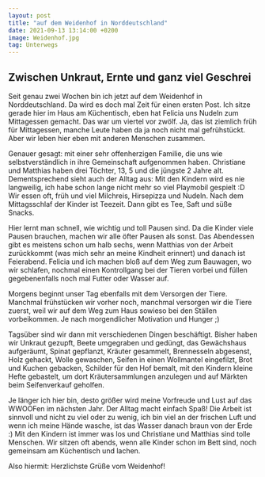 ```yaml
---
layout: post
title: "auf dem Weidenhof in Norddeutschland"
date: 2021-09-13 13:14:00 +0200
image: Weidenhof.jpg
tag: Unterwegs
---
```

## Zwischen Unkraut, Ernte und ganz viel Geschrei

Seit genau zwei Wochen bin ich jetzt auf dem Weidenhof in Norddeutschland. Da wird es doch mal Zeit für einen ersten Post.
Ich sitze gerade hier im Haus am Küchentisch, eben hat Felicia uns Nudeln zum Mittagessen gemacht.
Das war um viertel vor zwölf. Ja, das ist ziemlich früh für Mittagessen, manche Leute haben da ja noch nicht mal gefrühstückt. Aber wir leben hier eben mit anderen Menschen zusammen.

Genauer gesagt: mit einer sehr offenherzigen Familie, die uns wie selbstverständlich in ihre Gemeinschaft aufgenommen haben. Christiane und Matthias haben drei Töchter, 13, 5 und die jüngste 2 Jahre alt.
Dementsprechend sieht auch der Alltag aus: Mit den Kindern wird es nie langweilig, ich habe schon lange nicht mehr so viel Playmobil gespielt :D
Wir essen oft, früh und viel Milchreis, Hirsepizza und Nudeln. Nach dem Mittagsschlaf der Kinder ist Teezeit. Dann gibt es Tee, Saft und süße Snacks. 

Hier lernt man schnell, wie wichtig und toll Pausen sind. Da die Kinder viele Pausen brauchen, machen wir alle öfter Pausen als sonst. Das Abendessen gibt es meistens schon um halb sechs, wenn Matthias von der Arbeit zurückkommt (was mich sehr an meine Kindheit erinnert) und danach ist Feierabend.
Felicia und ich machen bloß auf dem Weg zum Bauwagen, wo wir schlafen, nochmal einen Kontrollgang bei der Tieren vorbei und füllen gegebenenfalls noch mal Futter oder Wasser auf.

Morgens beginnt unser Tag ebenfalls mit dem Versorgen der Tiere. Manchmal frühstücken wir vorher noch, manchmal versorgen wir die Tiere zuerst, weil wir auf dem Weg zum Haus sowieso bei den Ställen vorbeikommen. Je nach morgendlicher Motivation und Hunger ;)

Tagsüber sind wir dann mit verschiedenen Dingen beschäftigt. Bisher haben wir Unkraut gezupft, Beete umgegraben und gedüngt, das Gewächshaus aufgeräumt, Spinat gepflanzt, Kräuter gesammelt, Brennesseln abgesenst, Holz gehackt, Wolle gewaschen, Seifen in einen Wollmantel eingefilzt, Brot und Kuchen gebacken, Schilder für den Hof bemalt, mit den Kindern kleine Hefte gebastelt, um dort Kräutersammlungen anzulegen und auf Märkten beim Seifenverkauf geholfen. 

Je länger ich hier bin, desto größer wird meine Vorfreude und Lust auf das WWOOFen im nächsten Jahr. Der Alltag macht einfach Spaß!
Die Arbeit ist sinnvoll und nicht zu viel oder zu wenig, ich bin viel an der frischen Luft und wenn ich meine Hände wasche, ist das Wasser danach braun von der Erde :)
Mit den Kindern ist immer was los und Christiane und Matthias sind tolle Menschen. Wir sitzen oft abends, wenn alle Kinder schon im Bett sind, noch gemeinsam am Küchentisch und lachen. 

Also hiermit: Herzlichste Grüße vom Weidenhof!